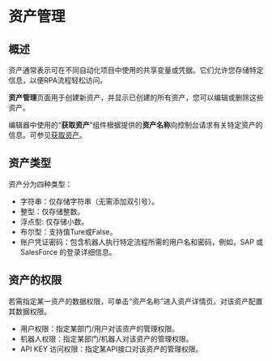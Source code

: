 # 资产管理

## 概述

资产通常表示可在不同自动化项目中使用的共享变量或凭据。它们允许您存储特定信息，以便RPA流程轻松访问。

**资产管理**页面用于创建新资产，并显示已创建的所有资产，您可以编辑或删除这些资产。

编辑器中使用的“**获取资产**”组件根据提供的**资产名称**向控制台请求有关特定资产的信息。可参见[获取资产](../../../../Activities/Console/GetAssets.md)。

## 资产类型

资产分为四种类型：

- 字符串：仅存储字符串（无需添加双引号）。
- 整型：仅存储整数。
- 浮点型: 仅存储小数。
- 布尔型：支持值Ture或False。
- 账户凭证密码：包含机器人执行特定流程所需的用户名和密码，例如，SAP 或 SalesForce 的登录详细信息。

## 资产的权限

若需指定某一资产的数据权限，可单击“资产名称”进入资产详情页，对该资产配置其数据权限。

- 用户权限：指定某部门/用户对该资产的管理权限。
- 机器人权限：指定某部门/机器人对该资产的管理权限。
- API KEY 访问权限：指定某API接口对该资产的管理权限。
